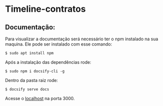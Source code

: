 # Timeline-contratos
## Documentação:
Para visualizar a documentação será necessário ter o npm instalado na sua maquina. Ele pode ser instalado com esse comando:


    $ sudo apt install npm

Após a instalação das dependências rode:

    $ sudo npm i docsify-cli -g

Dentro da pasta raiz rode:

    $ docsify serve docs

Acesse o [localhost](http://localhost:3000) na porta 3000.
